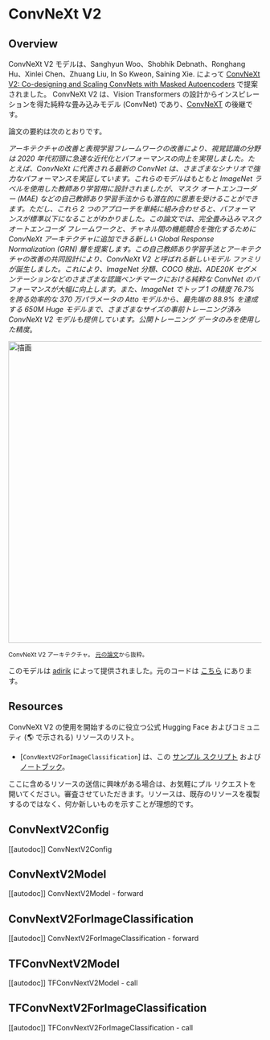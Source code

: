 <!--Copyright 2023 The HuggingFace Team. All rights reserved.

Licensed under the Apache License, Version 2.0 (the "License"); you may not use this file except in compliance with
the License. You may obtain a copy of the License at

http://www.apache.org/licenses/LICENSE-2.0

Unless required by applicable law or agreed to in writing, software distributed under the License is distributed on
an "AS IS" BASIS, WITHOUT WARRANTIES OR CONDITIONS OF ANY KIND, either express or implied. See the License for the
specific language governing permissions and limitations under the License.

⚠️ Note that this file is in Markdown but contain specific syntax for our doc-builder (similar to MDX) that may not be
rendered properly in your Markdown viewer.

-->

# ConvNeXt V2

## Overview

ConvNeXt V2 モデルは、Sanghyun Woo、Shobhik Debnath、Ronghang Hu、Xinlei Chen、Zhuang Liu, In So Kweon, Saining Xie. によって [ConvNeXt V2: Co-designing and Scaling ConvNets with Masked Autoencoders](https://arxiv.org/abs/2301.00808) で提案されました。
ConvNeXt V2 は、Vision Transformers の設計からインスピレーションを得た純粋な畳み込みモデル (ConvNet) であり、[ConvNeXT](convnext) の後継です。

論文の要約は次のとおりです。

*アーキテクチャの改善と表現学習フレームワークの改善により、視覚認識の分野は 2020 年代初頭に急速な近代化とパフォーマンスの向上を実現しました。たとえば、ConvNeXt に代表される最新の ConvNet は、さまざまなシナリオで強力なパフォーマンスを実証しています。これらのモデルはもともと ImageNet ラベルを使用した教師あり学習用に設計されましたが、マスク オートエンコーダー (MAE) などの自己教師あり学習手法からも潜在的に恩恵を受けることができます。ただし、これら 2 つのアプローチを単純に組み合わせると、パフォーマンスが標準以下になることがわかりました。この論文では、完全畳み込みマスク オートエンコーダ フレームワークと、チャネル間の機能競合を強化するために ConvNeXt アーキテクチャに追加できる新しい Global Response Normalization (GRN) 層を提案します。この自己教師あり学習手法とアーキテクチャの改善の共同設計により、ConvNeXt V2 と呼ばれる新しいモデル ファミリが誕生しました。これにより、ImageNet 分類、COCO 検出、ADE20K セグメンテーションなどのさまざまな認識ベンチマークにおける純粋な ConvNet のパフォーマンスが大幅に向上します。また、ImageNet でトップ 1 の精度 76.7% を誇る効率的な 370 万パラメータの Atto モデルから、最先端の 88.9% を達成する 650M Huge モデルまで、さまざまなサイズの事前トレーニング済み ConvNeXt V2 モデルも提供しています。公開トレーニング データのみを使用した精度*。

<img src="https://hf-mirror.com/datasets/huggingface/documentation-images/resolve/main/convnextv2_architecture.png"
alt="描画" width="600"/>

<small> ConvNeXt V2 アーキテクチャ。 <a href="https://arxiv.org/abs/2301.00808">元の論文</a>から抜粋。</small>

このモデルは [adirik](https://hf-mirror.com/adirik) によって提供されました。元のコードは [こちら](https://github.com/facebookresearch/ConvNeXt-V2) にあります。

## Resources

ConvNeXt V2 の使用を開始するのに役立つ公式 Hugging Face およびコミュニティ (🌎 で示される) リソースのリスト。

<PipelineTag pipeline="image-classification"/>

- [`ConvNextV2ForImageClassification`] は、この [サンプル スクリプト](https://github.com/huggingface/transformers/tree/main/examples/pytorch/image-classification) および [ノートブック](https://colab.research.google.com/github/huggingface/notebooks/blob/main/examples/image_classification.ipynb)。

ここに含めるリソースの送信に興味がある場合は、お気軽にプル リクエストを開いてください。審査させていただきます。リソースは、既存のリソースを複製するのではなく、何か新しいものを示すことが理想的です。

## ConvNextV2Config

[[autodoc]] ConvNextV2Config

## ConvNextV2Model

[[autodoc]] ConvNextV2Model
    - forward

## ConvNextV2ForImageClassification

[[autodoc]] ConvNextV2ForImageClassification
    - forward

## TFConvNextV2Model

[[autodoc]] TFConvNextV2Model
    - call


## TFConvNextV2ForImageClassification

[[autodoc]] TFConvNextV2ForImageClassification
    - call
